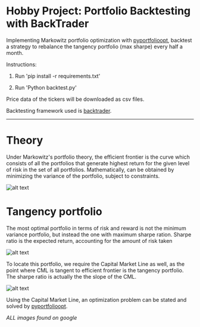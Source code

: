 # Hobby Project: Portfolio Backtesting with BackTrader

Implementing Markowitz portfolio optimization with [pyportfolioopt](https://pyportfolioopt.readthedocs.io/en/latest/), backtest a strategy to rebalance the tangency portfolio (max sharpe) every half a month.

Instructions:

1. Run 'pip install -r requirements.txt'

2. Run 'Python backtest.py'

Price data of the tickers will be downloaded as csv files.

Backtesting framework used is [backtrader](https://www.backtrader.com/).

-------------------------------------------------------

# Theory

Under Markowitz's portfolio theory, the efficient frontier is the curve which consists of all the portfolios that generate highest return for the given level of risk in the set of all portfolios. Mathematically, can be obtained by minimizing the variance of the portfolio, subject to constraints.

![alt text](https://www.niceideas.ch/airxcell_doc/doc/images/marko_1.png)




# Tangency portfolio

The most optimal portfolio in terms of risk and reward is not the minimum variance portfolio, but instead the one with maximum sharpe ration. Sharpe ratio is the expected return, accounting for the amount of risk taken

![alt text](https://a.c-dn.net/c/content/dam/publicsites/igcom/uk/images/ContentImage/Sharpe%20ratio.png)


To locate this portfolio, we require the Capital Market Line as well, as the point where CML is tangent to efficient frontier is the tangency portfolio. The sharpe ratio is actually the the slope of the CML.

![alt text](https://cdn.wallstreetmojo.com/wp-content/uploads/2019/10/Capital-Market-Line.png.webp)

Using the Capital Market Line, an optimization problem can be stated and solved by [pyportfolioopt](https://pyportfolioopt.readthedocs.io/en/latest/).



*ALL images found on google*
